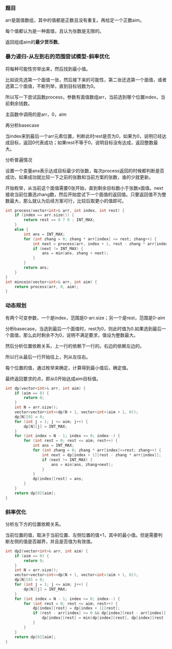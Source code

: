 ### 题目

arr是面值数组，其中的值都是正数且没有重复。再给定一个正数aim。

每个值都认为是一种面值，且认为张数是无限的。

返回组成aim的**最少货币数**。

### 暴力递归-从左到右的范围尝试模型-斜率优化

将每种可能性穷举出来，然后找到最小值。

比如说先选第一个面值一张，然后接下来的可能性，第二张还选第一个面值，或者选第二个面值，不断列举，直到目标钱数为0。

所以写一下尝试函数process，参数有面值数组arr，当前选到哪个位置index，当前剩余钱数。

主函数中调用的是arr，0，aim

再分析basecase

当index来到最后一个arr元素位置，判断此时rest是否为0，如果为0，说明已经达成目标，返回0代表成功；如果rest不等于0，说明目标没有达成，返回整数最大。

分析普遍情况

设置一个变量ans表示达成目标最少的张数，每次process返回的时候都判断是否成功，如果成功就比较一下之前的张数和当前方案的张数，谁的少就更新。

开始枚举，从当前这个面值需要0张开始，直到剩余目标数小于张数x面值。next接收当前位置选zhang数，然后开始尝试下一个面值的返回值。只要返回值不为整数最大，那么就认为后续方案可行，比较后取更小的值即可。

```cpp
int process(vector<int>& arr, int index, int rest) {
	if (index == arr.size()) {
		return rest == 0 ? 0 : INT_MAX;
	}
	else {
		int ans = INT_MAX;
		for (int zhang = 0; zhang * arr[index] <= rest; zhang++) {
			int next = process(arr, index + 1, rest - zhang * arr[index]);
			if (next != INT_MAX) {
				ans = min(ans, zhang + next);
			}
		}
		return ans;
	}
}
int mincoin(vector<int>& arr, int aim) {
	return process(arr, 0, aim);
}
```

### 动态规划

有两个可变参数，一个是index，范围是0-arr.size；另一个是rest，范围是0-aim

分析basecase，当选到最后一个面值时，rest为0，则此时值为0.如果选到最后一个面值，那么此时剩余不为0，说明不满足要求，值设为整数最大。

然后分析位置依赖关系，上一行的依赖下一行的。右边的依赖左边的。

所以行从最后一行开始往上，列从左往右。

每个位置的值，通过枚举来确定，计算得到最小值后，确定值。

最终返回要求的点，即从0开始达成aim目标值。

```cpp
int dp(vector<int>& arr, int aim) {
	if (aim == 0) {
		return 0;
	}
	int N = arr.size();
	vector<vector<int>>dp(N + 1, vector<int>(aim + 1, 0));
	dp[N][0] = 0;
	for (int j = 1; j <= aim; j++) {
		dp[N][j] = INT_MAX;
	}
	for (int index = N - 1; index >= 0; index--) {
		for (int rest = 0; rest <= aim; rest++) {
			int ans = INT_MAX;
			for (int zhang = 0; zhang * arr[index]<=rest; zhang++) {
				int next = dp[index + 1][rest - zhang * arr[index]];
				if (next != INT_MAX) {
					ans = min(ans, zhang+next);
				}
			}
			dp[index][rest] = ans;
		}
	}
	return dp[0][aim];
}
```

### 斜率优化

分析左下方的位置依赖关系。

当前位置的值，取决于当前位置、左侧位置的值+1，其中的最小值。但是需要判断左侧的值是否越界，并且是否值为有效值。

```cpp
int dp2(vector<int>& arr, int aim) {
	if (aim == 0) {
		return 0;
	}
	int N = arr.size();
	vector<vector<int>>dp(N + 1, vector<int>(aim + 1, 0));
	dp[N][0] = 0;
	for (int j = 1; j <= aim; j++) {
		dp[N][j] = INT_MAX;
	}
	for (int index = N - 1; index >= 0; index--) {
		for (int rest = 0; rest <= aim; rest++) {
			dp[index][rest] = dp[index + 1][rest];
			if (rest - arr[index] >= 0 && dp[index][rest - arr[index]] != INT_MAX) {
				dp[index][rest] = min(dp[index][rest], dp[index][rest - arr[index]] + 1);
			}
		}
	}
	return dp[0][aim];
}
```



